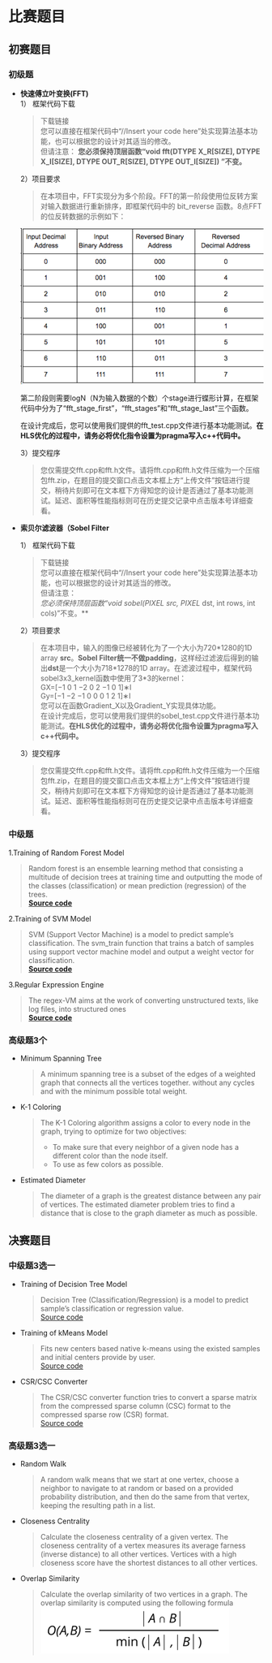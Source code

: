 # 比赛题目

## **初赛题目**

### 初级题

- **快速傅立叶变换(FFT)**  
  1）	框架代码下载  
  >下载链接  
    您可以直接在框架代码中“//Insert your code here”处实现算法基本功能，也可以根据您的设计对其适当的修改。  
    但请注意：
    **您必须保持顶层函数“void fft(DTYPE X_R[SIZE], DTYPE X_I[SIZE], DTYPE OUT_R[SIZE], DTYPE OUT_I[SIZE]) ”不变。**

  2）项目要求  
  >在本项目中，FFT实现分为多个阶段。FFT的第一阶段使用位反转方案对输入数据进行重新排序，即框架代码中的 bit_reverse 函数。8点FFT的位反转数据的示例如下：

  ![](./images/question_fft1.png)

  第二阶段则需要logN（N为输入数据的个数）个stage进行蝶形计算，在框架代码中分为了“fft_stage_first”，“fft_stages”和“fft_stage_last”三个函数。  

  在设计完成后，您可以使用我们提供的fft_test.cpp文件进行基本功能测试。**在HLS优化的过程中，请务必将优化指令设置为pragma写入c++代码中。**


  3）提交程序
  >您仅需提交fft.cpp和fft.h文件。请将fft.cpp和fft.h文件压缩为一个压缩包fft.zip，在题目的提交窗口点击文本框上方“上传文件”按钮进行提交，稍待片刻即可在文本框下方得知您的设计是否通过了基本功能测试。延迟、面积等性能指标则可在历史提交记录中点击版本号详细查看。

- **索贝尔滤波器（Sobel Filter**

  1）	框架代码下载  
  >下载链接  
  >您可以直接在框架代码中“//Insert your code here”处实现算法基本功能，也可以根据您的设计对其适当的修改。  
  >但请注意：  
  >**您必须保持顶层函数“void sobel(PIXEL* src, PIXEL* dst, int rows, int cols)”不变。**

  2）项目要求  
  >在本项目中，输入的图像已经被转化为了一个大小为720\*1280的1D array **src**。**Sobel Filter统一不做padding**，这样经过滤波后得到的输出**dst**是一个大小为718\*1278的1D array。在滤波过程中，框架代码sobel3x3_kernel函数中使用了3*3的kernel：  
  >GX=[−1 0 1 −2 0 2 −1 0 1]∗I  
  >Gy=[−1 −2 −1 0 0 0 1 2 1]∗I    
  >您可以在函数Gradient_X以及Gradient_Y实现具体功能。  
  >在设计完成后，您可以使用我们提供的sobel_test.cpp文件进行基本功能测试。**在HLS优化的过程中，请务必将优化指令设置为pragma写入c++代码中。**
	
  3）提交程序
  >您仅需提交fft.cpp和fft.h文件。请将fft.cpp和fft.h文件压缩为一个压缩包fft.zip，在题目的提交窗口点击文本框上方“上传文件”按钮进行提交，稍待片刻即可在文本框下方得知您的设计是否通过了基本功能测试。延迟、面积等性能指标则可在历史提交记录中点击版本号详细查看。


### 中级题

1.Training of Random Forest Model  

  > Random forest is an ensemble learning method that consisting a multitude of decision trees at training time and outputting the mode of the classes (classification) or mean prediction (regression) of the trees.  
  [**Source code**](https://github.com/Xilinx/Vitis_Libraries/tree/master/data_analytics/L2/tests/classification/randomforest)

2.Training of SVM Model
  > SVM (Support Vector Machine) is a model to predict sample’s classification. The svm_train function that trains a batch of samples using support vector machine model and output a weight vector for classification.  
[**Source code**](https://github.com/Xilinx/Vitis_Libraries/tree/master/data_analytics/L2/tests/classification/svm)

3.Regular Expression Engine
  > The regex-VM aims at the work of converting unstructured texts, like log files, into structured ones  
[**Source code**](https://github.com/Xilinx/Vitis_Libraries/tree/master/data_analytics/L2/tests/text/reEngine)


### 高级题3个

- Minimum Spanning Tree  
  > A minimum spanning tree is a subset of the edges of a weighted graph that connects all the vertices together. without any cycles and with the minimum possible total weight.

- K-1 Coloring
  >The K-1 Coloring algorithm assigns a color to every node in the graph, trying to optimize for two objectives:  
  > - To make sure that every neighbor of a given node has a different color than the node itself. 
  > - To use as few colors as possible.

- Estimated Diameter
  >The diameter of a graph is the greatest distance between any pair of vertices. The estimated diameter problem tries to find a distance that is close to the graph diameter as much as possible.



## **决赛题目**

### 中级题3选一

- Training of Decision Tree Model
  >Decision Tree (Classification/Regression) is a model to predict sample’s classification or regression value.  
  >[Source code](https://github.com/Xilinx/Vitis_Libraries/tree/master/data_analytics/L2/tests/classification/decisiontree)

- Training of kMeans Model
  >Fits new centers based native k-means using the existed samples and initial centers provide by user.  
  >[Source code](https://github.com/Xilinx/Vitis_Libraries/tree/master/data_analytics/L2/tests/clustering/kmeans)

- CSR/CSC Converter
  >The CSR/CSC converter function tries to convert a sparse matrix from the compressed sparse column (CSC) format to the compressed sparse row (CSR) format.  
  >[Source code](https://github.com/Xilinx/Vitis_Libraries/tree/master/graph/L2/tests/convert_csc_csr)

### 高级题3选一

- Random Walk
  >A random walk means that we start at one vertex, choose a neighbor to navigate to at random or based on a provided probability distribution, and then do the same from that vertex, keeping the resulting path in a list.

- Closeness Centrality
  >Calculate the closeness centrality of a given vertex. The closeness centrality of a vertex measures its average farness (inverse distance) to all other vertices. Vertices with a high closeness score have the shortest distances to all other vertices.

- Overlap Similarity
  >Calculate the overlap similarity of two vertices in a graph. The overlap similarity is computed using the following formula
  >![](./images/quentions_image1.png)


